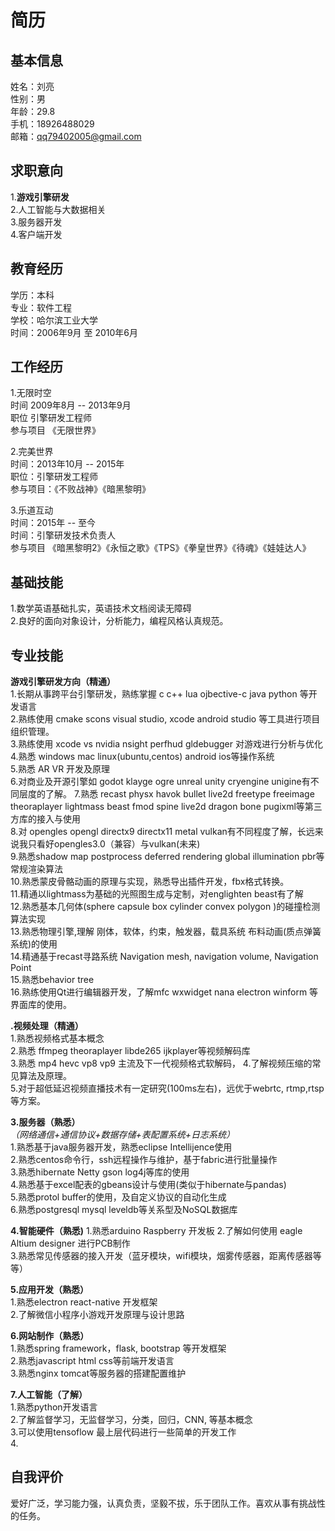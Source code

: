 # 简历

## 基本信息
姓名：刘亮   
性别：男   
年龄：29.8  
手机：18926488029  
邮箱：qq79402005@gmail.com  

## 求职意向
1.**游戏引擎研发**  
2.人工智能与大数据相关  
3.服务器开发   
4.客户端开发     

## 教育经历
学历：本科  
专业：软件工程  
学校：哈尔滨工业大学  
时间：2006年9月 至 2010年6月

## 工作经历
1.无限时空  
时间 2009年8月 -- 2013年9月  
职位 引擎研发工程师  
参与项目 《无限世界》  

2.完美世界  
时间：2013年10月 -- 2015年  
职位：引擎研发工程师  
参与项目：《不败战神》《暗黑黎明》  

3.乐道互动  
时间：2015年 -- 至今  
时间：引擎研发技术负责人  
参与项目 《暗黑黎明2》《永恒之歌》《TPS》《拳皇世界》《待魂》《娃娃达人》  

## 基础技能
1.数学英语基础扎实，英语技术文档阅读无障碍  
2.良好的面向对象设计，分析能力，编程风格认真规范。

## 专业技能

**游戏引擎研发方向（精通）**  
1.长期从事跨平台引擎研发，熟练掌握 c c++ lua ojbective-c java python 等开发语言    
2.熟练使用 cmake scons visual studio, xcode android studio 等工具进行项目组织管理。   
3.熟练使用 xcode vs nvidia nsight perfhud gldebugger 对游戏进行分析与优化  
4.熟悉 windows mac linux(ubuntu,centos) android ios等操作系统  
5.熟悉 AR VR 开发及原理  
6.对商业及开源引擎如 godot klayge ogre unreal unity cryengine unigine有不同层度的了解。
7.熟悉 recast physx havok bullet live2d freetype freeimage theoraplayer lightmass beast fmod spine live2d dragon bone pugixml等第三方库的接入与使用   
8.对 opengles opengl directx9 directx11 metal vulkan有不同程度了解，长远来说我只看好opengles3.0（兼容）与vulkan(未来)   
9.熟悉shadow map postprocess deferred rendering global illumination pbr等常规渲染算法   
10.熟悉蒙皮骨骼动画的原理与实现，熟悉导出插件开发，fbx格式转换。   
11.精通以lightmass为基础的光照图生成与定制，对englighten beast有了解  
12.熟悉基本几何体(sphere capsule box cylinder convex polygon )的碰撞检测算法实现    
13.熟悉物理引擎,理解 刚体，软体，约束，触发器，载具系统 布料动画(质点弹簧系统)的使用    
14.精通基于recast寻路系统 Navigation mesh, navigation volume, Navigation Point    
15.熟悉behavior tree    
16.熟练使用Qt进行编辑器开发，了解mfc wxwidget nana electron winform 等界面库的使用。

**.视频处理（精通）**    
1.熟悉视频格式基本概念   
2.熟悉 ffmpeg theoraplayer libde265 ijkplayer等视频解码库   
3.熟悉 mp4 hevc vp8 vp9 主流及下一代视频格式软解码，
4.了解视频压缩的常见算法及原理。   
5.对于超低延迟视频直播技术有一定研究(100ms左右)，远优于webrtc, rtmp,rtsp等方案。

**3.服务器（熟悉）**  
_（网络通信+通信协议+数据存储+表配置系统+日志系统）_   
1.熟悉基于java服务器开发，熟悉eclipse Intellijence使用   
2.熟悉centos命令行，ssh远程操作与维护，基于fabric进行批量操作   
3.熟悉hibernate Netty gson log4j等库的使用   
4.熟悉基于excel配表的gbeans设计与使用(类似于hibernate与pandas)  
5.熟悉protol buffer的使用，及自定义协议的自动化生成   
6.熟悉postgresql mysql leveldb等关系型及NoSQL数据库   


**4.智能硬件（熟悉)**
1.熟悉arduino Raspberry 开发板
2.了解如何使用 eagle Altium designer 进行PCB制作   
3.熟悉常见传感器的接入开发（蓝牙模块，wifi模块，烟雾传感器，距离传感器等等）

**5.应用开发（熟悉）**  
1.熟悉electron react-native 开发框架   
2.了解微信小程序小游戏开发原理与设计思路   

**6.网站制作（熟悉）**   
1.熟悉spring framework，flask, bootstrap 等开发框架  
2.熟悉javascript html css等前端开发语言   
3.熟悉nginx tomcat等服务器的搭建配置维护

**7.人工智能（了解）**  
1.熟悉python开发语言   
2.了解监督学习，无监督学习，分类，回归，CNN, 等基本概念   
3.可以使用tensoflow 最上层代码进行一些简单的开发工作   
4.


## 自我评价
爱好广泛，学习能力强，认真负责，坚毅不拔，乐于团队工作。喜欢从事有挑战性的任务。

